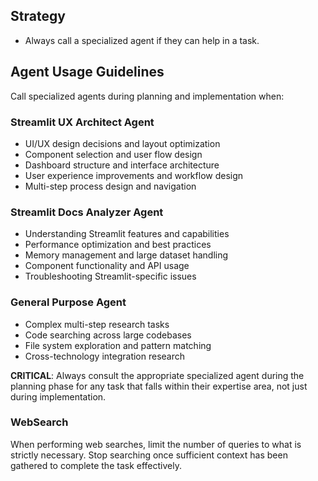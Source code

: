 ## Strategy

* Always call a specialized agent if they can help in a task.

## Agent Usage Guidelines

Call specialized agents during planning and implementation when:

### Streamlit UX Architect Agent

* UI/UX design decisions and layout optimization
* Component selection and user flow design
* Dashboard structure and interface architecture
* User experience improvements and workflow design
* Multi-step process design and navigation

### Streamlit Docs Analyzer Agent

* Understanding Streamlit features and capabilities
* Performance optimization and best practices
* Memory management and large dataset handling
* Component functionality and API usage
* Troubleshooting Streamlit-specific issues

### General Purpose Agent

* Complex multi-step research tasks
* Code searching across large codebases
* File system exploration and pattern matching
* Cross-technology integration research

**CRITICAL**: Always consult the appropriate specialized agent during the planning phase for any task that falls within their expertise area, not just during implementation.

### WebSearch

When performing web searches, limit the number of queries to what is strictly necessary. Stop searching once sufficient context has been gathered to complete the task effectively.

